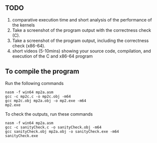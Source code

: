 ## TODO
1. comparative execution time and short analysis of the performance of the kernels
2. Take a screenshot of the program output with the correctness check (C).
3. Take a screenshot of the program output, including the correctness check (x86-64).
4. short videos (5-10mins) showing your source code, compilation, and execution of the C and x86-64 program

## To compile the program
Run the following commands
```
nasm -f win64 mp2a.asm
gcc -c mp2c.c -o mp2c.obj -m64
gcc mp2c.obj mp2a.obj -o mp2.exe -m64
mp2.exe
```

To check the outputs, run these commands
```
nasm -f win64 mp2a.asm
gcc -c sanityCheck.c -o sanityCheck.obj -m64
gcc sanityCheck.obj mp2a.obj -o sanityCheck.exe -m64
sanityCheck.exe
```
